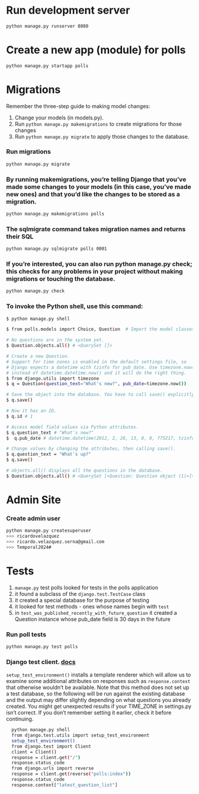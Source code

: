 
# Run development server
```bash
python manage.py runserver 8080
```

# Create a new app (module) for polls
```bash
python manage.py startapp polls
```

# Migrations
Remember the three-step guide to making model changes:
1. Change your models (in models.py).
2. Run `python manage.py makemigrations` to create migrations for those changes
3. Run `python manage.py migrate` to apply those changes to the database.

### Run migrations
```bash
python manage.py migrate
```

### By running makemigrations, you’re telling Django that you’ve made some changes to your models (in this case, you’ve made new ones) and that you’d like the changes to be stored as a migration. 
```bash
python manage.py makemigrations polls
```

### The sqlmigrate command takes migration names and returns their SQL
```bash
python manage.py sqlmigrate polls 0001
```

### If you’re interested, you can also run python manage.py check; this checks for any problems in your project without making migrations or touching the database.
```bash
python manage.py check
```

### To invoke the Python shell, use this command:
```bash
$ python manage.py shell

$ from polls.models import Choice, Question  # Import the model classes we just wrote.

# No questions are in the system yet.
$ Question.objects.all() # <QuerySet []>

# Create a new Question.
# Support for time zones is enabled in the default settings file, so
# Django expects a datetime with tzinfo for pub_date. Use timezone.now()
# instead of datetime.datetime.now() and it will do the right thing.
$ from django.utils import timezone
$ q = Question(question_text="What's new?", pub_date=timezone.now())

# Save the object into the database. You have to call save() explicitly.
$ q.save()

# Now it has an ID.
$ q.id # 1

# Access model field values via Python attributes.
$ q.question_text # "What's new?"
$  q.pub_date # datetime.datetime(2012, 2, 26, 13, 0, 0, 775217, tzinfo=datetime.timezone.utc)

# Change values by changing the attributes, then calling save().
$ q.question_text = "What's up?"
$ q.save()

# objects.all() displays all the questions in the database.
$ Question.objects.all() # <QuerySet [<Question: Question object (1)>]>
```

# Admin Site
### Create admin user
```bash
python manage.py createsuperuser
>>> ricardovelazquez
>>> ricardo.velazquez.serna@gmail.com
>>> Temporal2024#
```

# Tests
1. `manage.py` test polls looked for tests in the polls application
2. it found a subclass of the `django.test.TestCase` class
3. it created a special database for the purpose of testing
4. it looked for test methods - ones whose names begin with `test`
5. in `test_was_published_recently_with_future_question` it created a Question instance whose pub_date field is 30 days in the future

### Run poll tests
```bash
python manage.py test polls
```

### Django test client. [docs](https://docs.djangoproject.com/en/5.0/intro/tutorial05/)
`setup_test_environment()` installs a template renderer which will allow us to examine some additional attributes on responses such as `response.context` that otherwise wouldn’t be available. Note that this method does not set up a test database, so the following will be run against the existing database and the output may differ slightly depending on what questions you already created. You might get unexpected results if your TIME_ZONE in settings.py isn’t correct. If you don’t remember setting it earlier, check it before continuing.
```bash
  python manage.py shell
  from django.test.utils import setup_test_environment
  setup_test_environment()
  from django.test import Client
  client = Client()
  response = client.get("/")
  response.status_code
  from django.urls import reverse
  response = client.get(reverse("polls:index"))
  response.status_code
  response.context["latest_question_list"]
```
